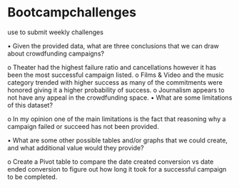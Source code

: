 # Bootcampchallenges
use to submit weekly challenges

•	Given the provided data, what are three conclusions that we can draw about crowdfunding campaigns?
  
o	Theater had the highest failure ratio and cancellations however it has been the most successful campaign listed. 
o	Films & Video and the music category trended with higher success as many of the commitments were honored giving it a higher probability of success.
o	Journalism appears to not have any appeal in the crowdfunding space. 
•	 What are some limitations of this dataset?

o	In my opinion one of the main limitations is the fact that reasoning why a campaign failed or succeed has not been provided.

•	What are some other possible tables and/or graphs that we could create, and what additional value would they provide?

o	Create a Pivot table to compare the date created conversion vs date ended conversion to figure out how long it took for a successful campaign to be completed. 

